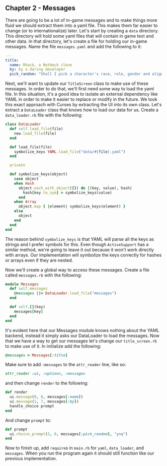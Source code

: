 ## Chapter 2 - Messages

There are going to be a lot of in-game messages and to make things more fluid we should extract them into a yaml file. This makes them far easier to change (or to internationalize) later. Let's start by creating a `data` directory. This directory will hold some yaml files that will contain in game text and other data. In that directory, let's create a file for holding our in-game messages. Name the file `messages.yaml` and add the following to it:

```yaml
---
title:
  name: Rhack, a NetHack clone
  by: by a daring developer
  pick_random: "Shall I pick a character's race, role, gender and alignment for you? [ynq]"
```

Next, we'll want to update our `TitleScreen` class to make use of these messages. In order to do that, we'll first need some way to load the yaml file. In this situation, it's a good idea to isolate an external dependency like YAML in order to make it easier to replace or modify in the future. We took this exact approach with Curses by extracting the UI into its own class. Let's extract a `DataLoader` class that knows how to load our data for us. Create a `data_loader.rb` file with the following:

```ruby
class DataLoader
  def self.load_file(file)
    new.load_file(file)
  end

  def load_file(file)
    symbolize_keys YAML.load_file("data/#{file}.yaml")
  end

  private

  def symbolize_keys(object)
    case object
    when Hash
      object.each_with_object({}) do |(key, value), hash|
        hash[key.to_sym] = symbolize_keys(value)
      end
    when Array
      object.map { |element| symbolize_keys(element) }
    else
      object
    end
  end
end
```

The reason behind `symbolize_keys` is that YAML will parse all the keys as strings and I prefer symbols for this. Even though `ActiveSupport` has a similar method, we're going to leave it out because it won't work directly with arrays. Our implementation will symbolize the keys correctly for hashes or arrays even if they are nested.

Now we'll create a global way to access these messages. Create a file called `messages.rb` with the following:

```ruby
module Messages
  def self.messages
    @messages ||= DataLoader.load_file("messages")
  end

  def self.[](key)
    messages[key]
  end
end
```

It's evident here that our Messages module knows nothing about the YAML backend, instead it simply asks our DataLoader to load the messages. Now that we have a way to get our messages let's change our `title_screen.rb` to make use of it. In initialize add the following:

```ruby
@messages = Messages[:title]
```

Make sure to add `:messages` to the `attr_reader` line, like so:

```ruby
attr_reader :ui, :options, :messages
```

and then change `render` to the following:

```ruby
def render
  ui.message(0, 0, messages[:name])
  ui.message(1, 7, messages[:by])
  handle_choice prompt
end
```

And change `prompt` to:

```ruby
def prompt
  ui.choice_prompt(3, 0, messages[:pick_random], "ynq")
end
```

Now to finish up, add `require`s in `main.rb` for `yaml`, `data_loader`, and `messages`. When you run the program again it should still function like our previous implementation.
